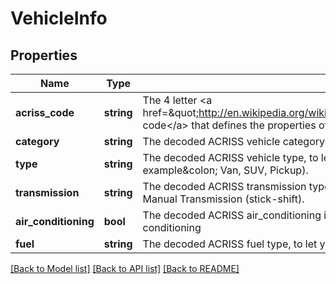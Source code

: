# VehicleInfo

## Properties
Name | Type | Description | Notes
------------ | ------------- | ------------- | -------------
**acriss_code** | **string** | The 4 letter &lt;a href&#x3D;\&quot;http://en.wikipedia.org/wiki/ACRISS_Car_Classification_Code\&quot;&gt;ACRISS code&lt;/a&gt; that defines the properties of vehicle being rented. | 
**category** | **string** | The decoded ACRISS vehicle category (For example&amp;colon; Economy, Luxury, Standard). | 
**type** | **string** | The decoded ACRISS vehicle type, to let you know what kind of vehicle this is (For example&amp;colon; Van, SUV, Pickup). | [optional] 
**transmission** | **string** | The decoded ACRISS transmission type, to let you know if this vehicle is Automatic or Manual Transmission (stick-shift). | [optional] 
**air_conditioning** | **bool** | The decoded ACRISS air_conditioning information, to let you know if this vehicle has air conditioning | [optional] 
**fuel** | **string** | The decoded ACRISS fuel type, to let you know if this vehicle is hybrid, electric, etc. | [optional] 

[[Back to Model list]](../README.md#documentation-for-models) [[Back to API list]](../README.md#documentation-for-api-endpoints) [[Back to README]](../README.md)


